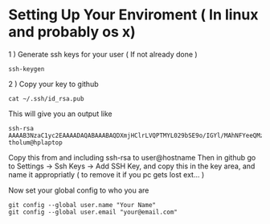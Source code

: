 # Setting Up Your Enviroment ( In linux and probably os x)
1 ) Generate ssh keys for your user ( If not already done )
```
ssh-keygen
```

2 ) Copy your key to github
```
cat ~/.ssh/id_rsa.pub
```
This will give you an output like
```
ssh-rsa AAAAB3NzaC1yc2EAAAADAQABAAABAQDXmjHClrLVQPTMYL029bSE9o/IGYl/MAhNFYeeQMzG9fCgJ+pQeFjgBSgH1S8yqDm0M4EKgkGMKSJ0HsyecMfNCCeABesWiNU4TD+ET/UhHSvAbKWEFy0527I/UkY3u4v9a7gRuC8jXjFjVGyoEgz3gR6NxdE+EDKr7D7eOwfa7WxvjxfG3uwShzlmUNxkNrEnF6lospdRn/C9PEPIBiDQGe9Sx0gcfeCKhi99c0/lUbPenlnaqsgt/fWXEQ4OM/7ZhtR1qOWXwvbz6ixcN1LlQOytMQdVas/vXceoVGR6Y9F0iFMaPL3qrm963rcjFBMQ4sfBFXZ1spt5Wo0VG5sN tholum@hplaptop

```

Copy this from and including ssh-rsa to user@hostname Then in github go to Settings -> Ssh Keys -> Add SSH Key, and copy this in the key area, and name it appropriatly ( to remove it if you pc gets lost ext... )

Now set your global config to who you are
```
git config --global user.name "Your Name"
git config --global user.email "your@email.com"
```

